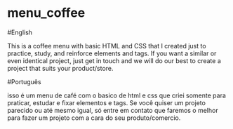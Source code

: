 # menu_coffee

#English

This is a coffee menu with basic HTML and CSS that I created just to practice, study, and reinforce elements and tags. If you want a similar or even identical project, just get in touch and we will do our best to create a project that suits your product/store.

#Português

isso é um menu de café com o basico de html e css que criei somente para praticar, estudar e fixar elementos e tags. Se você quiser um projeto parecido ou até mesmo igual, só entre em contato que faremos o melhor para fazer um projeto com a cara do seu produto/comercio.
